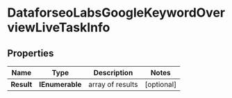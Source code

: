 # DataforseoLabsGoogleKeywordOverviewLiveTaskInfo


## Properties

| Name | Type | Description | Notes |
|------------ | ------------- | ------------- | -------------|
**Result** | **IEnumerable<DataforseoLabsGoogleKeywordOverviewLiveResultInfo>** | array of results |[optional]|